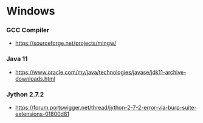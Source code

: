 # Windows 

### GCC Compiler
- https://sourceforge.net/projects/mingw/

### Java 11
- https://www.oracle.com/my/java/technologies/javase/jdk11-archive-downloads.html

### Jython 2.7.2
- https://forum.portswigger.net/thread/jython-2-7-2-error-via-burp-suite-extensions-01800d81

